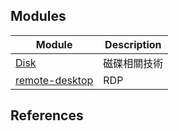 ## Modules

| Module | Description |
| - | - |
| [Disk][01] | 磁碟相關技術 |
| [remote-desktop][02]| RDP |

## References

<!-- url references -->
[01]: disk/vm-disk-management.md
[02]: remote-desktop/vm-remote-desktop.md